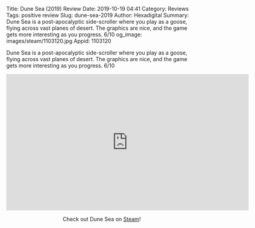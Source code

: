Title: Dune Sea (2019) Review
Date: 2019-10-19 04:41
Category: Reviews
Tags: positive review
Slug: dune-sea-2019
Author: Hexadigital
Summary: Dune Sea is a post-apocalyptic side-scroller where you play as a goose, flying across vast planes of desert. The graphics are nice, and the game gets more interesting as you progress. 6/10
og_image: images/steam/1103120.jpg
Appid: 1103120

Dune Sea is a post-apocalyptic side-scroller where you play as a goose, flying across vast planes of desert. The graphics are nice, and the game gets more interesting as you progress. 6/10

<center><iframe src="https://www.youtube.com/embed/Gedep5SaLhM?feature=oembed" allow="accelerometer; autoplay; encrypted-media; gyroscope; picture-in-picture" width="640" height="360" frameborder="0"></iframe>

Check out Dune Sea on [Steam](https://store.steampowered.com/app/1103120/?curator_clanid=34633900)!</center>
